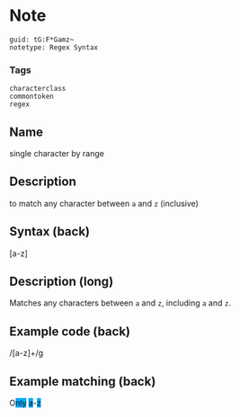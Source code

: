 # Note
```
guid: tG:F*Gamz~
notetype: Regex Syntax
```

### Tags
```
characterclass
commontoken
regex
```

## Name
single character by range

## Description
to match any character between <code>a</code> and <code>z</code>
(inclusive)

## Syntax (back)
<div>
  <div>
    [a-z]
  </div>
</div>

## Description (long)
Matches any characters between <code>a</code> and <code>z</code>,
including <code>a</code> and <code>z</code>.

## Example code (back)
/[a-z]+/g

## Example matching (back)
<div>
  O<span style="background-color: rgb(0, 170, 255);">nly</span>
  <span style="background-color: rgb(0, 170,
  255);">a</span>-<span style="background-color: rgb(0, 170,
  255);">z</span>
</div>
